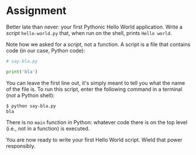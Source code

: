 # Assignment

Better late than never: your first Pythonic Hello World application.
Write a *script* `hello-world.py` that, when run on the shell, prints `Hello world`.

Note how we asked for a *script*, not a function. A script is a file that contains code (in our case, Python code):

```python
# say-bla.py

print('bla')
```

You can leave the first line out, it's simply meant to tell you
what the name of the file is.
To run this script, enter the following command in a terminal (*not* a Python shell):

```bash
$ python say-bla.py
bla
```

There is no `main` function in Python: whatever code there is on the top level
(i.e., not in a function) is executed.

You are now ready to write your first Hello World script. Wield that power responsibly.
